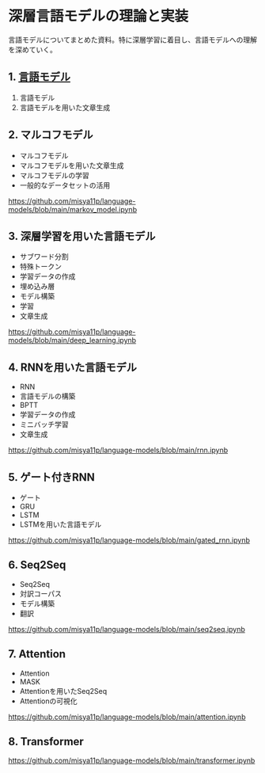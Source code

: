 # 深層言語モデルの理論と実装

言語モデルについてまとめた資料。特に深層学習に着目し、言語モデルへの理解を深めていく。

## 1. [言語モデル](introduction.ipynb)

1. 言語モデル
2. 言語モデルを用いた文章生成

## 2. マルコフモデル

- マルコフモデル
- マルコフモデルを用いた文章生成
- マルコフモデルの学習
- 一般的なデータセットの活用

https://github.com/misya11p/language-models/blob/main/markov_model.ipynb

## 3. 深層学習を用いた言語モデル

- サブワード分割
- 特殊トークン
- 学習データの作成
- 埋め込み層
- モデル構築
- 学習
- 文章生成

https://github.com/misya11p/language-models/blob/main/deep_learning.ipynb

## 4. RNNを用いた言語モデル

- RNN
- 言語モデルの構築
- BPTT
- 学習データの作成
- ミニバッチ学習
- 文章生成

https://github.com/misya11p/language-models/blob/main/rnn.ipynb

## 5. ゲート付きRNN

- ゲート
- GRU
- LSTM
- LSTMを用いた言語モデル

https://github.com/misya11p/language-models/blob/main/gated_rnn.ipynb

## 6. Seq2Seq

- Seq2Seq
- 対訳コーパス
- モデル構築
- 翻訳

https://github.com/misya11p/language-models/blob/main/seq2seq.ipynb

## 7. Attention

- Attention
- MASK
- Attentionを用いたSeq2Seq
- Attentionの可視化

https://github.com/misya11p/language-models/blob/main/attention.ipynb

## 8. Transformer

https://github.com/misya11p/language-models/blob/main/transformer.ipynb
